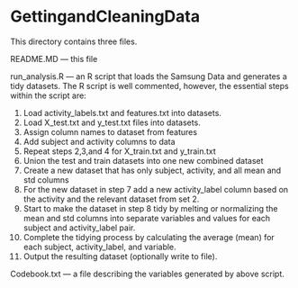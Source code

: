 # GettingandCleaningData
This directory contains three files.

README.MD — this file

run_analysis.R — an R script that loads the Samsung Data and generates a tidy datasets. 
The R script is well commented, however, 
the essential steps within the script are:
1. Load activity_labels.txt and features.txt into datasets.
2. Load X_test.txt and y_test.txt files into datasets.
3. Assign column names to dataset from features
4. Add subject and activity columns to data
5. Repeat steps 2,3,and 4 for X_train.txt and y_train.txt 
6. Union the test and train datasets into one new combined dataset
7. Create a new dataset that has only subject, activity, and all mean and std columns
8. For the new dataset in step 7 add a new activity_label column based on the activity and the relevant dataset from set 2.
9. Start to make the dataset in step 8 tidy by melting or normalizing the mean and std columns into separate variables and values for each subject and activity_label pair.
10. Complete the tidying process by calculating the average (mean) for each subject, activity_label, and variable.
11. Output the resulting dataset (optionally write to file).

Codebook.txt — a file describing the variables generated by above script.


